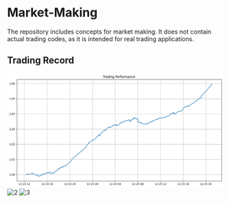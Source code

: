 # Market-Making

The repository includes concepts for market making. It does not contain actual trading codes, as it is intended for real trading applications.

## Trading Record

![1](https://github.com/pe049395/Market-Making/blob/a92b80a03b8cebdc98f0399b80551f03f6eccb61/PnL.png)
![2](https://github.com/pe049395/Market-Making/assets/133722215/ded4a9dc-a03e-4718-b654-883779bc7cfd)
![3](https://github.com/pe049395/Market-Making/assets/133722215/a27ed272-cefc-4adb-90c2-3c36c17f8a6c)

